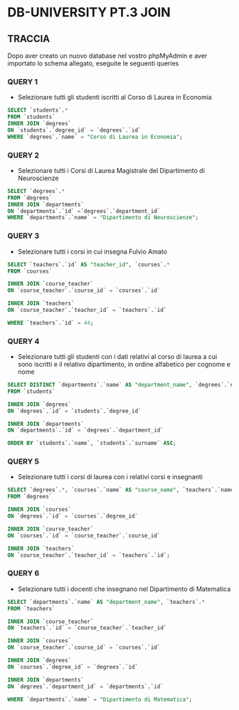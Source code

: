 # DB-UNIVERSITY PT.3 JOIN

## TRACCIA

Dopo aver creato un nuovo database nel vostro phpMyAdmin e aver importato lo schema allegato, eseguite le seguenti queries

### QUERY 1

- Selezionare tutti gli studenti iscritti al Corso di Laurea in Economia

```sql
SELECT `students`.*
FROM `students`
INNER JOIN `degrees`
ON `students`.`degree_id` = `degrees`.`id`
WHERE `degrees`.`name` = "Corso di Laurea in Economia";
```

### QUERY 2

- Selezionare tutti i Corsi di Laurea Magistrale del Dipartimento di
  Neuroscienze

```sql
SELECT `degrees`.*
FROM `degrees`
INNER JOIN `departments`
ON `departments`.`id` =`degrees`.`department_id`
WHERE `departments`.`name` = "Dipartimento di Neuroscienze";
```

### QUERY 3

- Selezionare tutti i corsi in cui insegna Fulvio Amato

```sql
SELECT `teachers`.`id` AS "teacher_id", `courses`.*
FROM `courses`

INNER JOIN `course_teacher`
ON `course_teacher`.`course_id` = `courses`.`id`

INNER JOIN `teachers`
ON `course_teacher`.`teacher_id` = `teachers`.`id`

WHERE `teachers`.`id` = 44;
```

### QUERY 4

- Selezionare tutti gli studenti con i dati relativi al corso di laurea a cui
  sono iscritti e il relativo dipartimento, in ordine alfabetico per cognome e
  nome

```sql
SELECT DISTINCT `departments`.`name` AS "department_name", `degrees`.`name` AS "degree_name", `students`.*
FROM `students`

INNER JOIN `degrees`
ON `degrees`.`id` = `students`.`degree_id`

INNER JOIN `departments`
ON `departments`.`id` = `degrees`.`department_id`

ORDER BY `students`.`name`, `students`.`surname` ASC;
```

### QUERY 5

- Selezionare tutti i corsi di laurea con i relativi corsi e insegnanti

```sql
SELECT `degrees`.*, `courses`.`name` AS "course_name", `teachers`.`name` AS "teacher_name" , `teachers`.`surname` AS "teacher_surname"
FROM `degrees`

INNER JOIN `courses`
ON `degrees`.`id` = `courses`.`degree_id`

INNER JOIN `course_teacher`
ON `courses`.`id` = `course_teacher`.`course_id`

INNER JOIN `teachers`
ON `course_teacher`.`teacher_id` = `teachers`.`id`;
```

### QUERY 6

- Selezionare tutti i docenti che insegnano nel Dipartimento di
  Matematica

```sql
SELECT `departments`.`name` AS "department_name", `teachers`.*
FROM `teachers`

INNER JOIN `course_teacher`
ON `teachers`.`id` = `course_teacher`.`teacher_id`

INNER JOIN `courses`
ON `course_teacher`.`course_id` = `courses`.`id`

INNER JOIN `degrees`
ON `courses`.`degree_id` = `degrees`.`id`

INNER JOIN `departments`
ON `degrees`.`department_id` = `departments`.`id`

WHERE `departments`.`name` = "Dipartimento di Matematica";
```
